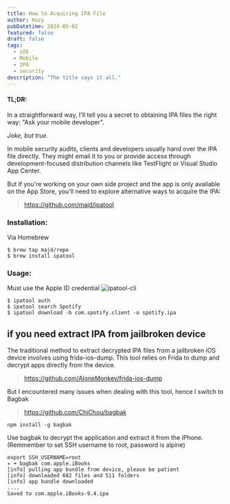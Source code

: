 ```yaml
---
title: How to Acquiring IPA File
author: Hazy
pubDatetime: 2024-05-02
featured: false
draft: false
tags:
  - iOS
  - Mobile
  - IPA
  - security
description: "The title says it all."
---
```


#### TL;DR:
In a straightforward way, I'll tell you a secret to obtaining IPA files the right way: "Ask your mobile developer".

*Joke, but true.*

In mobile security audits, clients and developers usually hand over the IPA file directly. They might email it to you or provide access through development-focused distribution channels like TestFlight or Visual Studio App Center.

But if you're working on your own side project and the app is only available on the App Store, you'll need to explore alternative ways to acquire the IPA:

> https://github.com/majd/ipatool

### Installation: 

Via Homebrew

``` shell
$ brew tap majd/repo
$ brew install ipatool
```
### Usage:

Must use the Apple ID credential
![ipatool-cli](@assets/images/2024-10-15-15-32-00.png)

``` shell
$ ipatool auth
$ ipatool search Spotify
$ ipatool download -b com.spotify.client -o spotify.ipa
```
## if you need extract IPA from jailbroken device 

The traditional method to extract decrypted IPA files from a jailbroken iOS device involves using frida-ios-dump. This tool relies on Frida to dump and decrypt apps directly from the device.

> https://github.com/AloneMonkey/frida-ios-dump

But I encountered many issues when dealing with this tool, hence I switch to Bagbak

> https://github.com/ChiChou/bagbak

``` shell
npm install -g bagbak
```

Use bagbak to decrypt the application and extract it from the iPhone. (Remmember to set SSH username to root, password is alpine)

```shell
export SSH_USERNAME=root
✦ ➜ bagbak com.apple.iBooks
[info] pulling app bundle from device, please be patient
[info] downloaded 682 files and 511 folders
[info] app bundle downloaded
....
Saved to com.apple.iBooks-9.4.ipa
```